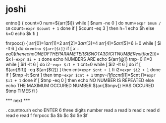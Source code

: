 # joshi
entno()
{
count=0
num=${arr[$i]}
while [ $num -ne 0 ]
do
num=`expr $num / 10`
count=`expr $count + 1`
done
if [ $count -eq 3 ]
then
h=1
echo $h
else
k=0
echo $k
fi
}

fnrpocc()
{
arr[0]=$1
arr[1]=$2
arr[2]=$3
arr[3]=$4
arr[4]=$5
arr[5]=$6
i=0
while [ $i -lt 6 ]
do
x=`entno ${arr[$i]}`
if [ $x -eq 0 ]
then
echo ONE OF THE PARAMETERS IS NOT A 3 DIGIT NUMBER
exit
fi
ar2[$i]=$x
i=`expr $i + 1`
done
echo NUMBERS ARE
echo ${arr[@]}
tmp=0
i1=0
while [ $i1 -lt 6 ]
do
i2=`expr $i1 + 1`
cnt=0
while [ $i2 -lt 6 ]
do
if [ ${arr[$i1]} -eq ${arr[$i2]} ]
then
cnt=`expr $cnt + 1`
fi
i2=`expr $i2 + 1`
done
if [ $tmp -lt $cnt ]
then
tmp=`expr $cnt + 1`
tmpv=$i1
fi
ccnt[$i1]=$cnt
i1=`expr $i1 + 1`
done
if [ $tmp -eq 0 ]
then
echo NO NUMBER IS REPEATED
else
echo THE MAXIMUM OCCURED NUMBER ${arr[$tmpv]} HAS OCCURED $tmp TIMES
fi
}














***   next ***



. countno.sh
echo ENTER 6 three digits number
read a
read b
read c
read d
read e
read f
fnrpocc $a $b $c $d $e $f
